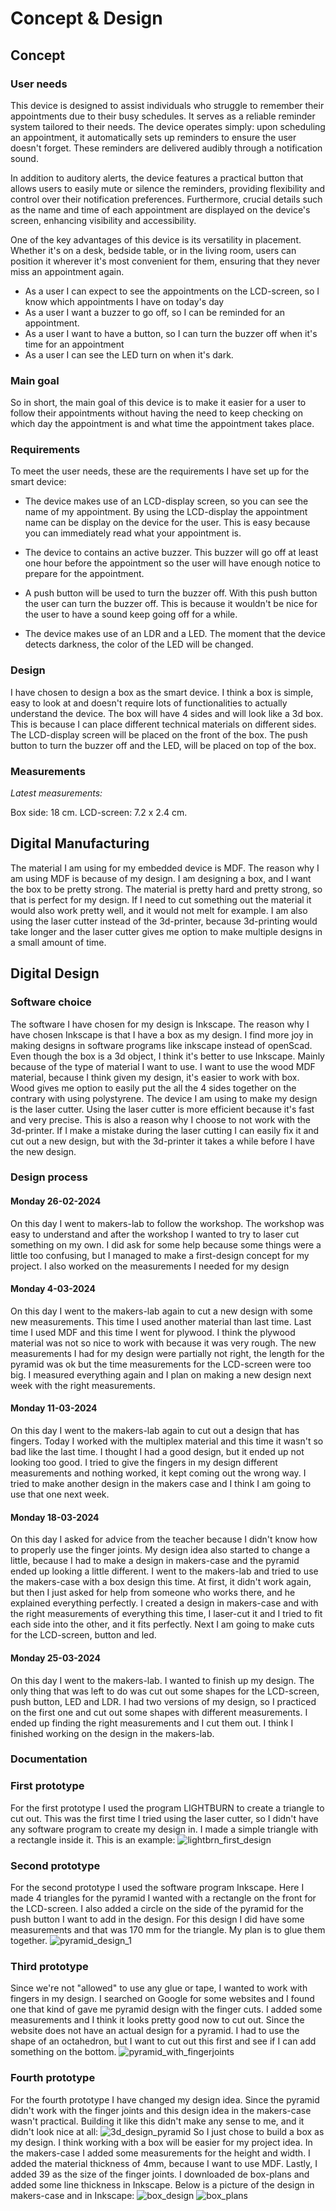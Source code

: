 # Concept & Design

## Concept

### User needs
This device is designed to assist individuals who struggle to remember their appointments due to their busy schedules. 
It serves as a reliable reminder system tailored to their needs. The device operates simply: upon scheduling an appointment, 
it automatically sets up reminders to ensure the user doesn't forget. These reminders are delivered audibly through a 
notification sound.

In addition to auditory alerts, the device features a practical button that allows users to easily mute or silence the 
reminders, providing flexibility and control over their notification preferences. Furthermore, crucial details such as 
the name and time of each appointment are displayed on the device's screen, enhancing visibility and accessibility.

One of the key advantages of this device is its versatility in placement. Whether it's on a desk, bedside table, or in
the living room, users can position it wherever it's most convenient for them, ensuring that they never miss an
appointment again.

- As a user I can expect to see the appointments on the LCD-screen, so I know which appointments I have on today's day
- As a user I want a buzzer to go off, so I can be reminded for an appointment.
- As a user I want to have a button, so I can turn the buzzer off when it's time for an appointment
- As a user I can see the LED turn on when it's dark.

### Main goal
So in short, the main goal of this device is to make it easier for a user to follow their appointments without having
the need to keep checking on which day the appointment is and what time the appointment takes place.

### Requirements
To meet the user needs, these are the requirements I have set up for the smart device:

- The device makes use of an LCD-display screen, so you can see the name of my appointment. By using 
the LCD-display the appointment name can be display on the device for the user. This is easy because you can immediately 
read what your appointment is. 

- The device to contains an active buzzer. This buzzer will go off at least one hour before the 
appointment so the user will have enough notice to prepare for the appointment.

- A push button will be used to turn the buzzer off. With this push button the user can turn the buzzer off. 
This is because it wouldn't be nice for the user to have a sound keep going off for a while. 

- The device makes use of an LDR and a LED. The moment that the device detects darkness, the color
  of the LED will be changed. 


### Design
I have chosen to design a box as the smart device. I think a box is simple, easy to look at and doesn't require
lots of functionalities to actually understand the device. The box will have 4 sides and will look like a 3d box. 
This is because I can place different technical materials on different sides. The LCD-display screen will be placed on 
the front of the box. The push button to turn the buzzer off and the LED, will be placed on top of the box. 

### Measurements
*Latest measurements:* 

Box side: 18 cm. 
LCD-screen: 7.2 x 2.4 cm.

## Digital Manufacturing
The material I am using for my embedded device is MDF. The reason why I am using MDF is because of my design. I am designing
a box, and I want the box to be pretty strong. The material is pretty hard and pretty strong, so that is perfect for my design.
If I need to cut something out the material it would also work pretty well, and it would not melt for example. 
I am also using the laser cutter instead of the 3d-printer, because 3d-printing would take longer and the laser cutter 
gives me option to make multiple designs in a small amount of time. 


## Digital Design

### Software choice
The software I have chosen for my design is Inkscape. The reason why I have chosen Inkscape is that I have a box as 
my design. I find more joy in making designs in software programs like inkscape instead of openScad. 
Even though the box is a 3d object, I think it's better to use Inkscape. Mainly because of the type of material 
I want to use. I want to use the wood MDF material, because I think given my design, it's easier to work with box. 
Wood gives me option to easily put the all the 4 sides together on the contrary with using polystyrene. The device I am 
using to make my design is the laser cutter. Using the laser cutter is more efficient because it's fast and very precise.
This is also a reason why I choose to not work with the 3d-printer. If I make a mistake during the laser cutting I can 
easily fix it and cut out a new design, but with the 3d-printer it takes a while before I have the new design. 

### Design process

#### Monday 26-02-2024
On this day I went to makers-lab to follow the workshop. The workshop was easy to understand and after the workshop I 
wanted to try to laser cut something on my own. I did ask for some help because some things were a little too confusing,
but I managed to make a first-design concept for my project. I also worked on the measurements I needed for my design

#### Monday 4-03-2024
On this day I went to the makers-lab again to cut a new design with some new measurements. This time I used another material
than last time. Last time I used MDF and this time I went for plywood. I think the plywood material was not so nice to work
with because it was very rough. The new measurements I had for my design were partially not right, the length for the pyramid
was ok but the time measurements for the LCD-screen were too big. I measured everything again and I plan on making a new 
design next week with the right measurements. 

#### Monday 11-03-2024
On this day I went to the makers-lab again to cut out a design that has fingers. Today I worked with the multiplex material
and this time it wasn't so bad like the last time. I thought I had a good design, but it ended up not looking too good.
I tried to give the fingers in my design different measurements and nothing worked, it kept coming out the wrong way. 
I tried to make another design in the makers case and I think I am going to use that one next week. 

#### Monday 18-03-2024
On this day I asked for advice from the teacher because I didn't know how to properly use the finger joints. My design idea
also started to change a little, because I had to make a design in makers-case and the pyramid ended up looking a little 
different. I went to the makers-lab and tried to use the makers-case with a box design this time. At first, it didn't work 
again, but then I just asked for help from someone who works there, and he explained everything perfectly. I created a 
design in makers-case and with the right measurements of everything this time, I laser-cut it and I tried to fit each side
into the other, and it fits perfectly. Next I am going to make cuts for the LCD-screen, button and led. 

#### Monday 25-03-2024
On this day I went to the makers-lab. I wanted to finish up my design. The only thing that was left to do was cut out some 
shapes for the LCD-screen, push button, LED and LDR. I had two versions of my design, so I practiced on the first one and 
cut out some shapes with different measurements. I ended up finding the right measurements and I cut them out. I think I 
finished working on the design in the makers-lab. 

### Documentation 

### First prototype

For the first prototype I used the program LIGHTBURN to create a triangle to cut out. This was the first time I tried using
the laser cutter, so I didn't have any software program to create my design in. I made a simple triangle with a rectangle 
inside it. This is an example: 
![lightbrn_first_design](../assets/lightbrn_first_design.jpg)

### Second prototype
For the second prototype I used the software program Inkscape. Here I made 4 triangles for the pyramid I wanted with a 
rectangle on the front for the LCD-screen. I also added a circle on the side of the pyramid for the push button I want 
to add in the design. For this design I did have some measurements and that was 170 mm for the triangle. My plan is to
glue them together. 
![pyramid_design_1](../assets/pyramid_design_1.png)

### Third prototype
Since we're not "allowed" to use any glue or tape, I wanted to work with fingers in my design. I searched on Google for some
websites and I found one that kind of gave me pyramid design with the finger cuts. I added some measurements and I think 
it looks pretty good now to cut out. Since the website does not have an actual design for a pyramid. I had to use the shape
of an octahedron, but I want to cut out this first and see if I can add something on the bottom. 
![pyramid_with_fingerjoints](../assets/pyramid_with_fingerjoints.png)
### Fourth prototype
For the fourth prototype I have changed my design idea. Since the pyramid didn't work with the finger joints and this 
design idea in the makers-case wasn't practical. Building it like this didn't make any sense to me, and it didn't look nice
at all:
![3d_design_pyramid](../assets/3d_pyramid_design.png)
So I just chose to build a box as my design. I think working with a box will be easier for my project idea. In the makers-case
I added some measurements for the height and width. I added the material thickness of 4mm, because I want to use MDF. Lastly,
I added 39 as the size of the finger joints. I downloaded de box-plans and added some line thickness in Inkscape.
Below is a picture of the design in makers-case and in Inkscape: 
![box_design](../assets/box_design.png)
![box_plans](../assets/box_plans.png)

